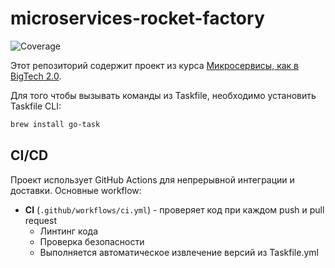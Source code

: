 # microservices-rocket-factory

![Coverage](https://img.shields.io/endpoint?url=https://gist.githubusercontent.com/alexis871aa/29ee3842b23db8492fdabd007a6f3721/raw/coverage.json)

Этот репозиторий содержит проект из курса [Микросервисы, как в BigTech 2.0](https://olezhek28.courses/microservices).

Для того чтобы вызывать команды из Taskfile, необходимо установить Taskfile CLI:

```bash
brew install go-task
```

## CI/CD

Проект использует GitHub Actions для непрерывной интеграции и доставки. Основные workflow:

- **CI** (`.github/workflows/ci.yml`) - проверяет код при каждом push и pull request
    - Линтинг кода
    - Проверка безопасности
    - Выполняется автоматическое извлечение версий из Taskfile.yml
